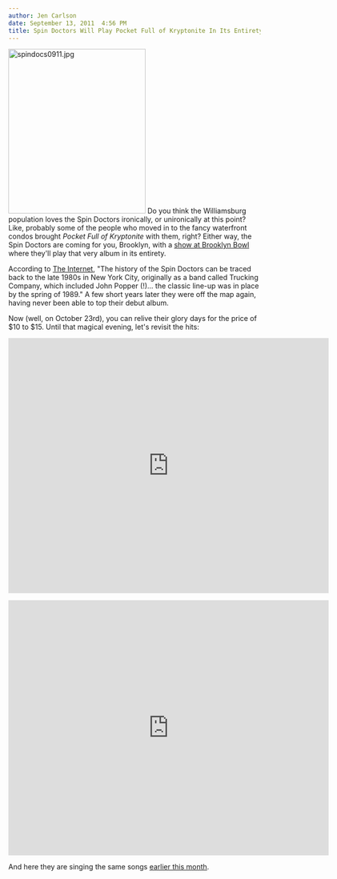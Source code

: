 ```yaml
---
author: Jen Carlson
date: September 13, 2011  4:56 PM
title: Spin Doctors Will Play Pocket Full of Kryptonite In Its Entirety, In Williamsburg
---
```


<p><span class="mt-enclosure mt-enclosure-image" style="display: inline;"> <img alt="spindocs0911.jpg" src="https://web.archive.org/web/20110929110733im_/http://gothamist.com/attachments/arts_jen/spindocs0911.jpg" width="274" height="329" class="image-right"> </span>Do you think the Williamsburg population loves the Spin Doctors ironically, or unironically at this point? Like, probably some of the people who moved in to the fancy waterfront condos brought <em>Pocket Full of Kryptonite</em> with them, right? Either way, the Spin Doctors are coming for you, Brooklyn, with a <a href="https://web.archive.org/web/20110929110733/http://www.brooklynbowl.com/event/65391/">show at Brooklyn Bowl</a> where they&apos;ll play that very album in its entirety.</p>

<p>According to <a href="https://web.archive.org/web/20110929110733/http://en.wikipedia.org/wiki/Spin_Doctors">The Internet</a>, &quot;The history of the Spin Doctors can be traced back to the late 1980s in New York City, originally as a band called Trucking Company, which included John Popper (!)... the classic line-up was in place by the spring of 1989.&quot; A few short years later they were off the map again, having never been able to top their debut album.</p>

<p>Now (well, on October 23rd), you can relive their glory days for the price of $10 to $15. Until that magical evening, let&apos;s revisit the hits:</p>

<p><iframe width="640" height="510" src="https://web.archive.org/web/20110929110733if_/http://www.youtube.com/embed/wsdy_rct6uo" frameborder="0" allowfullscreen></iframe></p>

<p><iframe width="640" height="510" src="https://web.archive.org/web/20110929110733if_/http://www.youtube.com/embed/cXWbMu4PtpE" frameborder="0" allowfullscreen></iframe></p>

<p>And here they are singing the same songs <a href="https://web.archive.org/web/20110929110733/http://www.rollingstone.com/videos/rs-live/draft-spin-doctors-draft-spin-doctors-20110901">earlier this month</a>.</p>